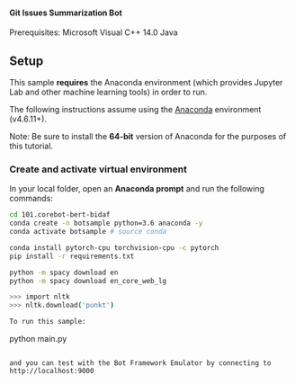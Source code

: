 #### Git Issues Summarization Bot
Prerequisites:
Microsoft Visual C++ 14.0
Java

## Setup

This sample **requires** the Anaconda environment (which provides Jupyter Lab and other machine learning tools) in order to run.

The following instructions assume using the [Anaconda](<https://www.anaconda.com/>) environment (v4.6.11+). 

Note: Be sure to install the **64-bit** version of Anaconda for the purposes of this tutorial.

### Create and activate virtual environment

In your local folder, open an **Anaconda prompt** and run the following commands:

```bash
cd 101.corebot-bert-bidaf
conda create -n botsample python=3.6 anaconda -y
conda activate botsample # source conda 

conda install pytorch-cpu torchvision-cpu -c pytorch
pip install -r requirements.txt

python -m spacy download en
python -m spacy download en_core_web_lg

>>> import nltk
>>> nltk.download('punkt')

To run this sample:

```
python main.py
```

and you can test with the Bot Framework Emulator by connecting to http://localhost:9000
